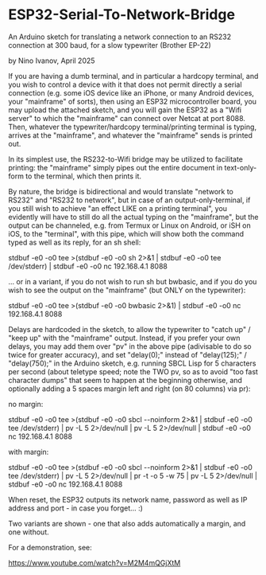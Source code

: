 # ESP32-Serial-To-Network-Bridge
An Arduino sketch for translating a network connection to an RS232 connection at 300 baud, for a slow typewriter (Brother EP-22)

by Nino Ivanov, April 2025

If you are having a dumb terminal, and in particular a hardcopy terminal, and you wish to control a device with it that does not permit directly a serial connection (e.g. some iOS device like an iPhone, or many Android devices, your "mainframe" of sorts), then using an ESP32 microcontroller board, you may upload the attached sketch, and you will gain the ESP32 as a "Wifi server" to which the "mainframe" can connect over Netcat at port 8088. Then, whatever the typewriter/hardcopy terminal/printing terminal is typing, arrives at the "mainframe", and whatever the "mainframe" sends is printed out.

In its simplest use, the RS232-to-Wifi bridge may be utilized to facilitate printing: the "mainframe" simply pipes out the entire document in text-only-form to the terminal, which then prints it.

By nature, the bridge is bidirectional and would translate "network to RS232" and "RS232 to network", but in case of an output-only-terminal, if you still wish to achieve "an effect LIKE on a printing terminal", you evidently will have to still do all the actual typing on the "mainframe", but the output can be channeled, e.g. from Termux or Linux on Android, or iSH on iOS, to the "terminal", with this pipe, which will show both the command typed as well as its reply, for an sh shell:

stdbuf -e0 -o0 tee >(stdbuf -e0 -o0 sh 2>&1 | stdbuf -e0 -o0 tee /dev/stderr) | stdbuf -e0 -o0 nc 192.168.4.1 8088

... or in a variant, if you do not wish to run sh but bwbasic, and if you do you wish to see the output on the "mainframe" (but ONLY on the typewriter):

stdbuf -e0 -o0 tee >(stdbuf -e0 -o0 bwbasic 2>&1) | stdbuf -e0 -o0 nc 192.168.4.1 8088

Delays are hardcoded in the sketch, to allow the typewriter to "catch up" / "keep up" with the "mainframe" output. Instead, if you prefer your own delays, you may add them over "pv" in the above pipe (adivisable to do so twice for greater accuracy), and set "delay(0);" instead of "delay(125);" / "delay(750);" in the Arduino sketch, e.g. running SBCL Lisp for 5 characters per second (about teletype speed; note the TWO pv, so as to avoid "too fast character dumps" that seem to happen at the beginning otherwise, and optionally adding a 5 spaces margin left and right (on 80 columns) via pr):

no margin:


stdbuf -e0 -o0 tee >(stdbuf -e0 -o0 sbcl --noinform 2>&1 | stdbuf -e0 -o0 tee /dev/stderr) | pv -L 5 2>/dev/null | pv -L 5 2>/dev/null | stdbuf -e0 -o0 nc 192.168.4.1 8088

with margin:

stdbuf -e0 -o0 tee >(stdbuf -e0 -o0 sbcl --noinform 2>&1 | stdbuf -e0 -o0 tee /dev/stderr) | pv -L 5 2>/dev/null | pr -t -o 5 -w 75 | pv -L 5 2>/dev/null | stdbuf -e0 -o0 nc 192.168.4.1 8088

When reset, the ESP32 outputs its network name, password as well as IP address and port - in case you forget... :)

Two variants are shown - one that also adds automatically a margin, and one without.

For a demonstration, see:

https://www.youtube.com/watch?v=M2M4mQGjXtM
